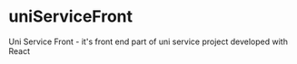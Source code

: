 # uniServiceFront
Uni Service Front - it's front end part of uni service project developed with React
